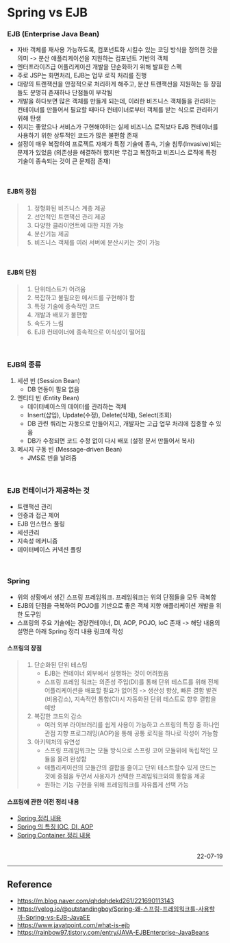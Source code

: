 # Spring vs EJB

### EJB (Enterprise Java Bean)
- 자바 객체를 재사용 가능하도록, 컴포넌트화 시킬수 있는 코딩 방식을 정의한 것을 의미 -> 분산 애플리케이션을 지원하는 컴포넌트 기반의 객체
- 엔터프라이즈급 어플리케이션 개발을 단순화하기 위해 발표한 스펙
- 주로 JSP는 화면처리, EJB는 업무 로직 처리를 진행
- 대량의 트랜잭션을 안정적으로 처리하게 해주고, 분산 트랜잭션을 지원하는 등 장점들도 분명히 존재하나 단점들이 부각됨
- 개발을 하다보면 많은 객체를 만들게 되는데, 이러한 비즈니스 객체들을 관리하는 컨테이너를 만들어서 필요할 때마다 컨테이너로부터 객체를 받는 식으로 관리하기 위해 탄생
- 취지는 좋았으나 서비스가 구현해야하는 실제 비즈니스 로직보다 EJB 컨테이너를 사용하기 위한 상투적인 코드가 많은 불편함 존재
- 설정이 매우 복잡하여 프로젝트 자체가 특정 기술에 종속, 기술 침투(Invasive)되는 문제가 있었음 (의존성을 해결하려 했지만 무겁고 복잡하고 비즈니스 로직에 특정 기술이 종속되는 것이 큰 문제점 존재)

<br>

#### EJB의 장점
>1. 정형화된 비즈니스 계층 제공
>2. 선언적인 트랜잭션 관리 제공
>3. 다양한 클라이언트에 대한 지원 가능
>4. 분산기능 제공
>5. 비즈니스 객체를 여러 서버에 분산시키는 것이 가능

<br>

#### EJB의 단점
>1. 단위테스트가 어려움
>2. 복잡하고 불필요한 메서드를 구현해야 함
>3. 특정 기술에 종속적인 코드
>4. 개발과 배포가 불편함
>5. 속도가 느림
>6. EJB 컨테이너에 종속적으로 이식성이 떨어짐

<br>

### EJB의 종류
1. 세션 빈 (Session Bean) 
    - DB 연동이 필요 없음
2. 엔티티 빈 (Entity Bean)
    - 데이터베이스의 데이터를 관리하는 객체
    - Insert(삽입), Update(수정), Delete(삭제), Select(조회)
    - DB 관련 쿼리는 자동으로 만들어지고, 개발자는 고급 업무 처리에 집중할 수 있음
    - DB가 수정되면 코드 수정 없이 다시 배포 (설정 문서 만들어서 복사)
3. 메시지 구동 빈 (Message-driven Bean)
    - JMS로 빈을 날려줌

<br>

### EJB 컨테이너가 제공하는 것
- 트랜잭션 관리
- 인증과 접근 제어
- EJB 인스턴스 풀링
- 세션관리
- 지속성 메커니즘
- 데이터베이스 커넥션 풀링

<br>

### Spring
- 위의 상황에서 생긴 스프링 프레임워크. 프레임워크는 위의 단점들을 모두 극복함
- EJB의 단점을 극복하여 POJO를 기반으로 좋은 객체 지향 애플리케이션 개발을 위한 도구임
- 스프링의 주요 기술에는 경량컨테이너, DI, AOP, POJO, IoC 존재 -> 해당 내용의 설명은 아래 Spring 정리 내용 링크에 작성

#### 스프링의 장점
> 1. 단순화된 단위 테스팅
>       - EJB는 컨테이너 외부에서 실행하는 것이 어려웠음
>       - 스프링 프레임 워크는 의존성 주입(DI)를 통해 단위 테스트를 위해 전체 어플리케이션을 배포할 필요가 없어짐 -> 생산성 향상, 빠른 결함 발견(비용감소), 지속적인 통합(CI)시 자동화된 단위 테스트로 향후 결함을 예방
> 2. 복잡한 코드의 감소
>       - 여러 외부 라이브러리를 쉽게 사용이 가능하고 스프링의 특징 중 하나인 관점 지향 프로그래밍(AOP)을 통해 공통 로직을 하나로 작성이 가능함
> 3. 아키텍처의 유연성
>       - 스프링 프레임워크는 모듈 방식으로 스프링 코어 모듈위에 독립적인 모듈을 올려 완성함
>       - 애플리케이션의 모듈간의 결합을 줄이고 단위 테스트할수 있게 만드는 것에 중점을 두면서 사용자가 선택한 프레임워크와의 통합을 제공
>       - 원하는 기능 구현을 위해 프레임워크를 자유롭게 선택 가능

#### 스프링에 관한 이전 정리 내용
- [Spring 정리 내용](./Spring.md)
- [Spring 의 특징 IOC, DI, AOP](./IOC-DI-AOP.md)
- [Spring Container 정리 내용](./Spring_Container.md)

<br>

<div style="text-align: right">22-07-19</div>

-------

## Reference
- https://m.blog.naver.com/qhdqhdekd261/221690113143
- https://velog.io/@outstandingboy/Spring-왜-스프링-프레임워크를-사용할까-Spring-vs-EJB-JavaEE
- https://www.javatpoint.com/what-is-ejb
- https://rainbow97.tistory.com/entry/JAVA-EJBEnterprise-JavaBeans